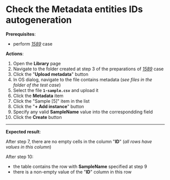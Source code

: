 # Check the Metadata entities IDs autogeneration

**Prerequisites**:

- perform [_1589_](1589.md) case

**Actions**:

1. Open the **Library** page
2. Navigate to the folder created at step 3 of the preparations of [_1589_](1589.md) case
3. Click the "**Upload metadata**" button
4. In OS dialog, navigate to the file contains metadata (_see files in the folder of the test case_)
5. Select the file **`1-sample.csv`** and upload it
6. Click the **Metadata** item
7. Click the "Sample \[5\]" item in the list
8. Click the "**+ Add instance**" button
9. Specify any valid **SampleName** value into the correspondding field
10. Click the **Create** button

***

**Expected result**:

After step 7, there are no empty cells in the column "**ID**" (_all rows have values in this column_)

After step 10:

- the table contains the row with **SampleName** specified at step 9
- there is a non-empty value of the "**ID**" column in this row
